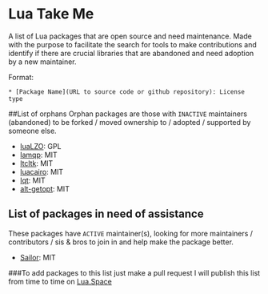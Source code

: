 # Lua Take Me
A list of Lua packages that are open source and need maintenance. Made with the purpose to facilitate the search for tools to make contributions and identify if there are crucial libraries that are abandoned and need adoption by a new maintainer.

Format:
```
* [Package Name](URL to source code or github repository): License type
```

##List of orphans
Orphan packages are those with `INACTIVE` maintainers (abandoned) to be forked / moved ownership to / adopted / supported by someone else.
* [luaLZO](https://github.com/starius/luaLZO): GPL
* [lamqp](https://github.com/daurnimator/lamqp): MIT
* [ltcltk](https://github.com/stevedonovan/luabuild/tree/master/modules/ltcltk-0.9-2): MIT
* [luacairo](http://www.dynaset.org/dogusanh/luacairo): MIT
* [lqt](https://github.com/mkottman/lqt): MIT
* [alt-getopt](http://luaforge.net/projects/alt-getopt/): MIT



## List of packages in need of assistance
These packages have `ACTIVE` maintainer(s), looking for more maintainers / contributors / sis & bros to join in and help make the package better.
* [Sailor](http://github.com/sailorproject): MIT

###To add packages to this list just make a pull request 
I will publish this list from time to time on [Lua.Space](http://lua.space)
